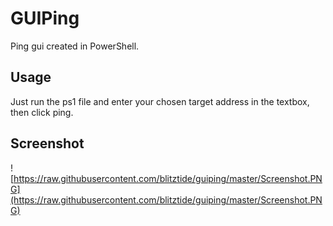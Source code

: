 # GUIPing
Ping gui created in PowerShell.


## Usage
Just run the ps1 file and enter your chosen target address in the textbox, then click ping.


## Screenshot
![https://raw.githubusercontent.com/blitztide/guiping/master/Screenshot.PNG](https://raw.githubusercontent.com/blitztide/guiping/master/Screenshot.PNG)
